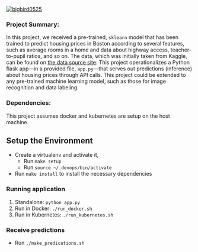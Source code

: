 [![bigbird0525](https://circleci.com/gh/bigbird0525/udacity_project-5.svg?style=svg)](https://circleci.com/gh/bigbird0525/udacity_project-5)

### Project Summary:
In this project, we received a pre-trained, `sklearn` model that has been trained to predict housing prices in Boston according to several features, such as average rooms in a home and data about highway access, teacher-to-pupil ratios, and so on. The data, which was initially taken from Kaggle, can be found on [the data source site](https://www.kaggle.com/c/boston-housing). This project operationalizes a Python flask app—in a provided file, `app.py`—that serves out predictions (inference) about housing prices through API calls. This project could be extended to any pre-trained machine learning model, such as those for image recognition and data labeling.

### Dependencies:
This project assumes docker and kubernetes are setup on the host machine. 

## Setup the Environment

* Create a virtualenv and activate it, 
  * Run `make setup`
  * Run `source ~/.devops/bin/activate`
* Run `make install` to install the necessary dependencies

### Running application

1. Standalone:  `python app.py`
2. Run in Docker:  `./run_docker.sh`
3. Run in Kubernetes:  `./run_kubernetes.sh`

### Receive predictions
* Run `./make_predications.sh`